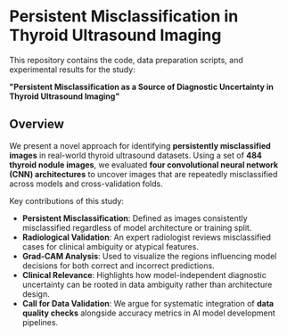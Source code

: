 # Persistent Misclassification in Thyroid Ultrasound Imaging

This repository contains the code, data preparation scripts, and experimental results for the study:

**"Persistent Misclassification as a Source of Diagnostic Uncertainty in Thyroid Ultrasound Imaging"**

## Overview

We present a novel approach for identifying **persistently misclassified images** in real-world thyroid ultrasound datasets. Using a set of **484 thyroid nodule images**, we evaluated **four convolutional neural network (CNN) architectures** to uncover images that are repeatedly misclassified across models and cross-validation folds.

Key contributions of this study:

- **Persistent Misclassification**: Defined as images consistently misclassified regardless of model architecture or training split.
- **Radiological Validation**: An expert radiologist reviews misclassified cases for clinical ambiguity or atypical features.
- **Grad-CAM Analysis**: Used to visualize the regions influencing model decisions for both correct and incorrect predictions.
- **Clinical Relevance**: Highlights how model-independent diagnostic uncertainty can be rooted in data ambiguity rather than architecture design.
- **Call for Data Validation**: We argue for systematic integration of **data quality checks** alongside accuracy metrics in AI model development pipelines.
